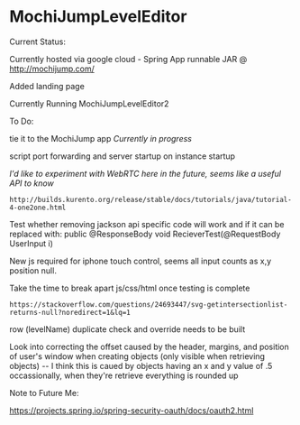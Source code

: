 # MochiJumpLevelEditor

Current Status:

Currently hosted via google cloud - Spring App runnable JAR @ http://mochijump.com/

Added landing page

Currently Running MochiJumpLevelEditor2

To Do:

tie it to the MochiJump app *Currently in progress*

script port forwarding and server startup on instance startup

*I'd like to experiment with WebRTC here in the future, seems like a useful API to know*

	http://builds.kurento.org/release/stable/docs/tutorials/java/tutorial-4-one2one.html

Test whether removing jackson api specific code will work and if it can be replaced with:
	public @ResponseBody void RecieverTest(@RequestBody UserInput i)

New js required for iphone touch control, seems all input counts as x,y position null.

Take the time to break apart js/css/html once testing is complete

	https://stackoverflow.com/questions/24693447/svg-getintersectionlist-returns-null?noredirect=1&lq=1

row (levelName) duplicate check and override needs to be built

Look into correcting the offset caused by the header, margins, and position of user's window when creating objects (only visible when retrieving objects) -- I think this is caued by objects having an x and y value of .5 occassionally, when they're retrieve everything is rounded up

Note to Future Me:

https://projects.spring.io/spring-security-oauth/docs/oauth2.html
